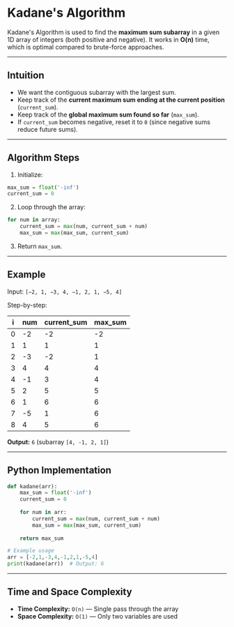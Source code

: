 # Kadane's Algorithm

Kadane's Algorithm is used to find the **maximum sum subarray** in a given 1D array of integers (both positive and negative). It works in **O(n)** time, which is optimal compared to brute-force approaches.

---

## Intuition

- We want the contiguous subarray with the largest sum.
- Keep track of the **current maximum sum ending at the current position** (`current_sum`).
- Keep track of the **global maximum sum found so far** (`max_sum`).
- If `current_sum` becomes negative, reset it to `0` (since negative sums reduce future sums).

---

## Algorithm Steps

1. Initialize:
```python
max_sum = float('-inf')
current_sum = 0
```
2. Loop through the array:
```python
for num in array:
    current_sum = max(num, current_sum + num)
    max_sum = max(max_sum, current_sum)
```
3. Return `max_sum`.

---

## Example

Input: `[−2, 1, −3, 4, −1, 2, 1, −5, 4]`  

Step-by-step:

| i | num | current_sum | max_sum |
|---|-----|-------------|---------|
| 0 | -2  | -2          | -2      |
| 1 | 1   | 1           | 1       |
| 2 | -3  | -2          | 1       |
| 3 | 4   | 4           | 4       |
| 4 | -1  | 3           | 4       |
| 5 | 2   | 5           | 5       |
| 6 | 1   | 6           | 6       |
| 7 | -5  | 1           | 6       |
| 8 | 4   | 5           | 6       |

**Output:** `6` (subarray `[4, -1, 2, 1]`)

---

## Python Implementation

```python
def kadane(arr):
    max_sum = float('-inf')
    current_sum = 0
    
    for num in arr:
        current_sum = max(num, current_sum + num)
        max_sum = max(max_sum, current_sum)
    
    return max_sum

# Example usage
arr = [-2,1,-3,4,-1,2,1,-5,4]
print(kadane(arr))  # Output: 6
```

---

## Time and Space Complexity

- **Time Complexity:** `O(n)` — Single pass through the array  
- **Space Complexity:** `O(1)` — Only two variables are used

